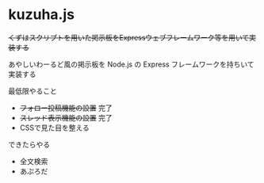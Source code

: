 # kuzuha.js
 ~~くずはスクリプトを用いた掲示板をExpressウェブフレームワーク等を用いて実装する~~
 
 あやしいわーるど風の掲示板を Node.js の Express フレームワークを持ちいて実装する

最低限やること
- ~~フォロー投稿機能の設置~~ 完了
- ~~スレッド表示機能の設置~~ 完了
- CSSで見た目を整える

できたらやる
- 全文検索
- あぷろだ

